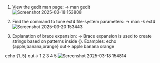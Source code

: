 1. View the gedit man page:
-> man gedit
![Screenshot 2025-03-18 153808](https://github.com/user-attachments/assets/bb439bbc-491c-4724-b6e5-30244b5abf27)


2. Find the command to tune ext4 file-system parameters:
-> man -k ext4
![Screenshot 2025-03-20 153443](https://github.com/user-attachments/assets/f49457b0-d353-4250-9fb0-a45f6b39d461)


3. Explanation of brace expansion:
-> Brace expansion is used to create strings based on patterns inside {}.
Examples:
echo {apple,banana,orange}
out-> apple banana orange

echo {1..5}
out-> 1 2 3 4 5
![Screenshot 2025-03-18 154814](https://github.com/user-attachments/assets/add11fe6-d3bf-4c44-8213-252486e8867a)



